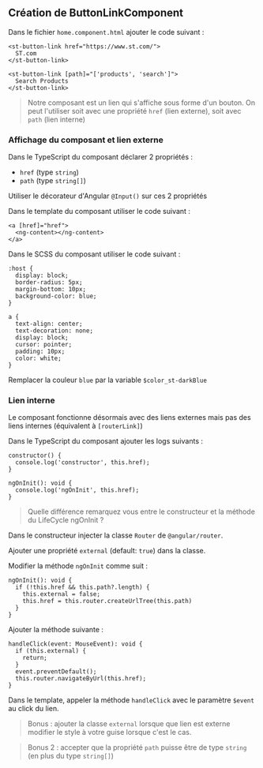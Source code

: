 ## Création de ButtonLinkComponent

Dans le fichier `home.component.html` ajouter le code suivant :

```
<st-button-link href="https://www.st.com/">
  ST.com
</st-button-link>

<st-button-link [path]="['products', 'search']">
  Search Products
</st-button-link>
```

> Notre composant est un lien qui s'affiche sous forme d'un bouton. On peut l'utiliser soit avec une propriété `href` (lien externe), soit avec `path` (lien interne)

### Affichage du composant et lien externe

Dans le TypeScript du composant déclarer 2 propriétés :

- `href` (type `string`)
- `path` (type `string[]`)

Utiliser le décorateur d'Angular `@Input()` sur ces 2 propriétés

Dans le template du composant utiliser le code suivant :

```
<a [href]="href">
  <ng-content></ng-content>
</a>
```

Dans le SCSS du composant utiliser le code suivant :

```
:host {
  display: block;
  border-radius: 5px;
  margin-bottom: 10px;
  background-color: blue;
}

a {
  text-align: center;
  text-decoration: none;
  display: block;
  cursor: pointer;
  padding: 10px;
  color: white;
}

```

Remplacer la couleur `blue` par la variable `$color_st-darkBlue`

### Lien interne

Le composant fonctionne désormais avec des liens externes mais pas des liens internes (équivalent à `[routerLink]`)

Dans le TypeScript du composant ajouter les logs suivants :

```
constructor() {
  console.log('constructor', this.href);
}

ngOnInit(): void {
  console.log('ngOnInit', this.href);
}
```

> Quelle différence remarquez vous entre le constructeur et la méthode du LifeCycle ngOnInit ?

Dans le constructeur injecter la classe `Router` de `@angular/router`.

Ajouter une propriété `external` (default: `true`) dans la classe.

Modifier la méthode `ngOnInit` comme suit :

```
ngOnInit(): void {
  if (!this.href && this.path?.length) {
    this.external = false;
    this.href = this.router.createUrlTree(this.path)
  }
}
```

Ajouter la méthode suivante :

```
handleClick(event: MouseEvent): void {
  if (this.external) {
    return;
  }
  event.preventDefault();
  this.router.navigateByUrl(this.href);
}
```

Dans le template, appeler la méthode `handleClick` avec le paramètre `$event` au click du lien.

> Bonus : ajouter la classe `external` lorsque que lien est externe modifier le style à votre guise lorsque c'est le cas.

> Bonus 2 : accepter que la propriété `path` puisse être de type `string` (en plus du type `string[]`)
